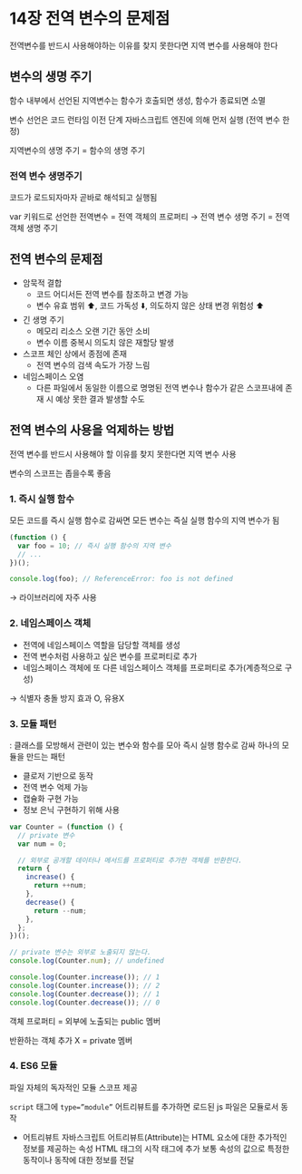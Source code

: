 # 14장 전역 변수의 문제점

전역변수를 반드시 사용해야하는 이유를 찾지 못한다면 지역 변수를 사용해야 한다

## 변수의 생명 주기

함수 내부에서 선언된 지역변수는 함수가 호출되면 생성, 함수가 종료되면 소멸

변수 선언은 코드 런타임 이전 단계 자바스크립트 엔진에 의해 먼저 실행 (전역 변수 한정)

지역변수의 생명 주기 = 함수의 생명 주기

### 전역 변수 생명주기

코드가 로드되자마자 곧바로 해석되고 실행됨

var 키워드로 선언한 전역변수 = 전역 객체의 프로퍼티 → 전역 변수 생명 주기 = 전역 객체 생명 주기

## 전역 변수의 문제점

- 암묵적 결합
  - 코드 어디서든 전역 변수를 참조하고 변경 가능
  - 변수 유효 범위 ⬆️, 코드 가독성 ⬇️, 의도하지 않은 상태 변경 위험성 ⬆️
- 긴 생명 주기
  - 메모리 리소스 오랜 기간 동안 소비
  - 변수 이름 중복시 의도치 않은 재할당 발생
- 스코프 체인 상에서 종점에 존재
  - 전역 변수의 검색 속도가 가장 느림
- 네임스페이스 오염
  - 다른 파일에서 동일한 이름으로 명명된 전역 변수나 함수가 같은 스코프내에 존재 시 예상 못한 결과 발생할 수도

## 전역 변수의 사용을 억제하는 방법

전역 변수를 반드시 사용해야 할 이유를 찾지 못한다면 지역 변수 사용

변수의 스코프는 좁을수록 좋음

### 1. 즉시 실행 함수

모든 코드를 즉시 실행 함수로 감싸면 모든 변수는 즉실 실행 함수의 지역 변수가 됨

```jsx
(function () {
  var foo = 10; // 즉시 실행 함수의 지역 변수
  // ...
})();

console.log(foo); // ReferenceError: foo is not defined
```

→ 라이브러리에 자주 사용

### 2. 네임스페이스 객체

- 전역에 네임스페이스 역할을 담당할 객체를 생성
- 전역 변수처럼 사용하고 싶은 변수를 프로퍼티로 추가
- 네임스페이스 객체에 또 다른 네임스페이스 객체를 프로퍼티로 추가(계층적으로 구성)

→ 식별자 충돌 방지 효과 O, 유용X

### 3. 모듈 패턴

: 클래스를 모방해서 관련이 있는 변수와 함수를 모아 즉시 실행 함수로 감싸 하나의 모듈을 만드는 패턴

- 클로저 기반으로 동작
- 전역 변수 억제 가능
- 캡슐화 구현 가능
- 정보 은닉 구현하기 위해 사용

```jsx
var Counter = (function () {
  // private 변수
  var num = 0;

  // 외부로 공개할 데이터나 메서드를 프로퍼티로 추가한 객체를 반환한다.
  return {
    increase() {
      return ++num;
    },
    decrease() {
      return --num;
    },
  };
})();

// private 변수는 외부로 노출되지 않는다.
console.log(Counter.num); // undefined

console.log(Counter.increase()); // 1
console.log(Counter.increase()); // 2
console.log(Counter.decrease()); // 1
console.log(Counter.decrease()); // 0
```

객체 프로퍼티 = 외부에 노출되는 public 멤버

반환하는 객체 추가 X = private 멤버

### 4. ES6 모듈

파일 자체의 독자적인 모듈 스코프 제공

`script` 태그에 `type=”module”` 어트리뷰트를 추가하면 로드된 js 파일은 모듈로서 동작

- 어트리뷰트
  자바스크립트 어트리뷰트(Attribute)는 HTML 요소에 대한 추가적인 정보를 제공하는 속성
  HTML 태그의 시작 태그에 추가
  보통 속성의 값으로 특정한 동작이나 동작에 대한 정보를 전달
